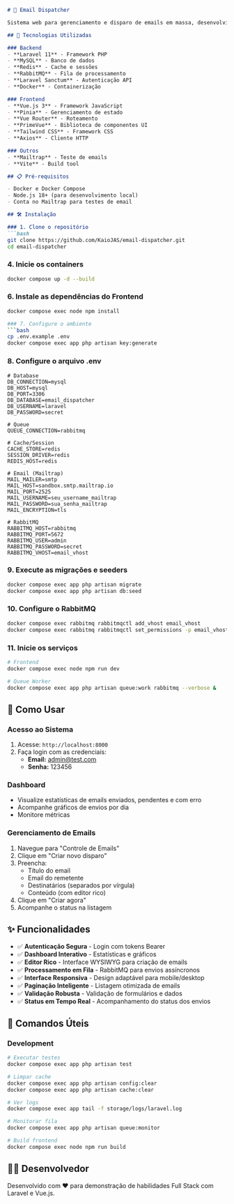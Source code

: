 ```markdown
# 📧 Email Dispatcher

Sistema web para gerenciamento e disparo de emails em massa, desenvolvido com Laravel e Vue.js.

## 🚀 Tecnologias Utilizadas

### Backend
- **Laravel 11** - Framework PHP
- **MySQL** - Banco de dados
- **Redis** - Cache e sessões
- **RabbitMQ** - Fila de processamento
- **Laravel Sanctum** - Autenticação API
- **Docker** - Containerização

### Frontend
- **Vue.js 3** - Framework JavaScript
- **Pinia** - Gerenciamento de estado
- **Vue Router** - Roteamento
- **PrimeVue** - Biblioteca de componentes UI
- **Tailwind CSS** - Framework CSS
- **Axios** - Cliente HTTP

### Outros
- **Mailtrap** - Teste de emails
- **Vite** - Build tool

## 📋 Pré-requisitos

- Docker e Docker Compose
- Node.js 18+ (para desenvolvimento local)
- Conta no Mailtrap para testes de email

## 🛠️ Instalação

### 1. Clone o repositório
```bash
git clone https://github.com/KaioJAS/email-dispatcher.git
cd email-dispatcher
```

### 4. Inicie os containers
```bash
docker compose up -d --build
```

### 6. Instale as dependências do Frontend
```bash
docker compose exec node npm install

### 7. Configure o ambiente
```bash
cp .env.example .env
docker compose exec app php artisan key:generate
```

### 8. Configure o arquivo .env
```env
# Database
DB_CONNECTION=mysql
DB_HOST=mysql
DB_PORT=3306
DB_DATABASE=email_dispatcher
DB_USERNAME=laravel
DB_PASSWORD=secret

# Queue
QUEUE_CONNECTION=rabbitmq

# Cache/Session
CACHE_STORE=redis
SESSION_DRIVER=redis
REDIS_HOST=redis

# Email (Mailtrap)
MAIL_MAILER=smtp
MAIL_HOST=sandbox.smtp.mailtrap.io
MAIL_PORT=2525
MAIL_USERNAME=seu_username_mailtrap
MAIL_PASSWORD=sua_senha_mailtrap
MAIL_ENCRYPTION=tls

# RabbitMQ
RABBITMQ_HOST=rabbitmq
RABBITMQ_PORT=5672
RABBITMQ_USER=admin
RABBITMQ_PASSWORD=secret
RABBITMQ_VHOST=email_vhost
```

### 9. Execute as migrações e seeders
```bash
docker compose exec app php artisan migrate
docker compose exec app php artisan db:seed
```

### 10. Configure o RabbitMQ
```bash
docker compose exec rabbitmq rabbitmqctl add_vhost email_vhost
docker compose exec rabbitmq rabbitmqctl set_permissions -p email_vhost admin ".*" ".*" ".*"
```

### 11. Inicie os serviços
```bash
# Frontend
docker compose exec node npm run dev

# Queue Worker
docker compose exec app php artisan queue:work rabbitmq --verbose &
```

## 🎯 Como Usar

### Acesso ao Sistema
1. Acesse: `http://localhost:8000`
2. Faça login com as credenciais:
   - **Email:** admin@test.com
   - **Senha:** 123456

### Dashboard
- Visualize estatísticas de emails enviados, pendentes e com erro
- Acompanhe gráficos de envios por dia
- Monitore métricas

### Gerenciamento de Emails
1. Navegue para "Controle de Emails"
2. Clique em "Criar novo disparo"
3. Preencha:
   - Título do email
   - Email do remetente
   - Destinatários (separados por vírgula)
   - Conteúdo (com editor rico)
4. Clique em "Criar agora"
5. Acompanhe o status na listagem

## ✨ Funcionalidades

- ✅ **Autenticação Segura** - Login com tokens Bearer
- ✅ **Dashboard Interativo** - Estatísticas e gráficos
- ✅ **Editor Rico** - Interface WYSIWYG para criação de emails
- ✅ **Processamento em Fila** - RabbitMQ para envios assíncronos
- ✅ **Interface Responsiva** - Design adaptável para mobile/desktop
- ✅ **Paginação Inteligente** - Listagem otimizada de emails
- ✅ **Validação Robusta** - Validação de formulários e dados
- ✅ **Status em Tempo Real** - Acompanhamento do status dos envios

## 🔧 Comandos Úteis

### Development
```bash
# Executar testes
docker compose exec app php artisan test

# Limpar cache
docker compose exec app php artisan config:clear
docker compose exec app php artisan cache:clear

# Ver logs
docker compose exec app tail -f storage/logs/laravel.log

# Monitorar fila
docker compose exec app php artisan queue:monitor

# Build frontend
docker compose exec node npm run build
```

## 👨‍💻 Desenvolvedor

Desenvolvido com ❤️ para demonstração de habilidades Full Stack com Laravel e Vue.js.
```